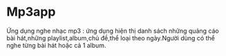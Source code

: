 # Mp3app
Ứng dụng nghe nhạc mp3 : ứng dụng hiện thị danh sách những quảng cáo bài hát,những playlist,album,chủ đề,thể loại theo ngày.Người dùng có thể nghe từng bài hát hoặc cả 1 album.
